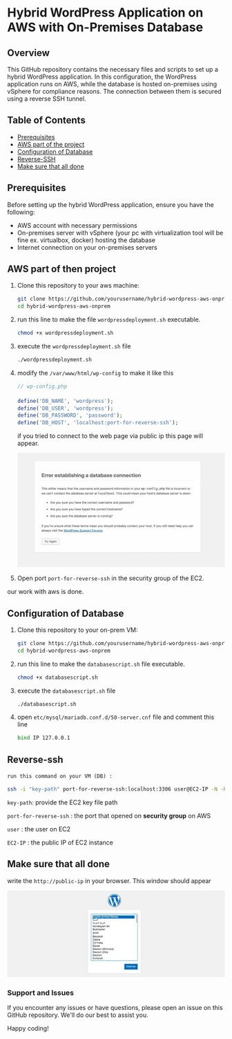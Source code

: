 # Hybrid WordPress Application on AWS with On-Premises Database

## Overview

This GitHub repository contains the necessary files and scripts to set up a hybrid WordPress application. In this configuration, the WordPress application runs on AWS, while the database is hosted on-premises using vSphere for compliance reasons. The connection between them is secured using a reverse SSH tunnel.

## Table of Contents

- [Prerequisites](#prerequisites)
- [AWS part of the project](#AWS-part-of-the-project)
- [Configuration of Database](#configuration-of-database)
- [Reverse-SSH](#reverse-ssh)
- [Make sure that all done](#make-sure-that-all-done)


## Prerequisites

Before setting up the hybrid WordPress application, ensure you have the following:

- AWS account with necessary permissions
- On-premises server with vSphere (your pc with virtualization tool will be fine ex. virtualbox, docker) hosting the database
- Internet connection on your on-premises servers

## AWS part of then project

1. Clone this repository to your aws machine:

   ```bash
   git clone https://github.com/yourusername/hybrid-wordpress-aws-onprem.git
   cd hybrid-wordpress-aws-onprem
   ```

2. run this line to make the file `wordpressdeployment.sh` executable.

   ```bash
   chmod +x wordpressdeployment.sh
   ```

3. execute the `wordpressdeployment.sh` file

   ```bash
   ./wordpressdeployment.sh
   ```

4. modify the `/var/www/html/wp-config` to make it like this

   ```php
   // wp-config.php

   define('DB_NAME', 'wordpress');
   define('DB_USER', 'wordpress');
   define('DB_PASSWORD', 'password');
   define('DB_HOST', 'localhost:port-for-reverse-ssh');
   ```

    if you tried to connect to the web page via public ip this page will appear.

   ![Screenshot](images/error.jpg)

5. Open port `port-for-reverse-ssh` in the security group of the EC2.

our work with aws is done.


## Configuration of Database

1. Clone this repository to your on-prem VM:

   ```bash
   git clone https://github.com/yourusername/hybrid-wordpress-aws-onprem.git
   cd hybrid-wordpress-aws-onprem
   ```

2. run this line to make the `databasescript.sh` file executable.

   ```bash
   chmod +x databasescript.sh
   ```

3. execute the `databasescript.sh` file

   ```bash
   ./databasescript.sh
   ```

4. open `etc/mysql/mariadb.conf.d/50-server.cnf` file and comment this line

   ```bash
   bind IP 127.0.0.1
   ```

## Reverse-ssh

    run this command on your VM (DB) :

   ```bash
   ssh -i "key-path" port-for-reverse-ssh:localhost:3306 user@EC2-IP -N -R
   ```
   
   `key-path`: provide the EC2 key file path

   `port-for-reverse-ssh` : the port that opened on **security group** on AWS

   `user` : the user on EC2 

   `EC2-IP` : the public IP of EC2 instance

## Make sure that all done
write the `http://public-ip` in your browser. This window should appear

  ![welcomepage](images/welcome.jpg)
### Support and Issues
If you encounter any issues or have questions, please open an issue on this GitHub repository. We'll do our best to assist you.

Happy coding!